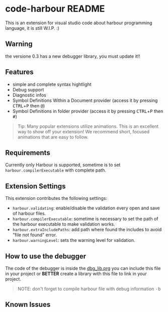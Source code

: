 # code-harbour README

This is an extension for visual studio code about harbour programming language, it is still W.I.P. :)

## Warning
the versione 0.3 has a new debugger library, you must update it!!

## Features

- simple and complete syntax hightlight
- Debug support
- Diagnostic infos
- Symbol Definitions Within a Document provider (access it by pressing <kbd>CTRL</kbd>+<kbd>P</kbd> then <kbd>@</kbd>)
- Symbol Definitions in folder provider (access it by pressing <kbd>CTRL</kbd>+<kbd>P</kbd> then <kbd>#</kbd>)

> Tip: Many popular extensions utilize animations. This is an excellent way to show off your extension! We recommend short, focused animations that are easy to follow.

## Requirements

Currently only Harbour is supported, sometime is to set `harbour.compilerExecutable` with complete path.

## Extension Settings
This extension contributes the following settings:

* `harbour.validating`: enable/disable the validation every open and save of harbour files.
* `harbour.compilerExecutable`: sometime is necessary to set the path of the harbour executable to make validation works.
* `harbour.extraIncludePaths`: add path where found the includes to avoid "file not found" error.
* `harbour.warningLevel`: sets the warning level for validation.

## How to use the debugger<a name="DEBUG"></a>
The code of the debugger is inside the [dbg_lib.prg](../test/dbg_lib.prg) you can include this file in your project or **BETTER** create a library with this file to link in your project.

> NOTE: don't forget to compile harbour file with debug information <kbd>-b</kbd>

## Known Issues

